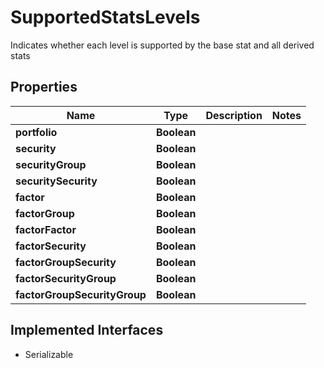 

# SupportedStatsLevels

Indicates whether each level is supported by the base stat and all derived stats

## Properties

Name | Type | Description | Notes
------------ | ------------- | ------------- | -------------
**portfolio** | **Boolean** |  | 
**security** | **Boolean** |  | 
**securityGroup** | **Boolean** |  | 
**securitySecurity** | **Boolean** |  | 
**factor** | **Boolean** |  | 
**factorGroup** | **Boolean** |  | 
**factorFactor** | **Boolean** |  | 
**factorSecurity** | **Boolean** |  | 
**factorGroupSecurity** | **Boolean** |  | 
**factorSecurityGroup** | **Boolean** |  | 
**factorGroupSecurityGroup** | **Boolean** |  | 


## Implemented Interfaces

* Serializable



